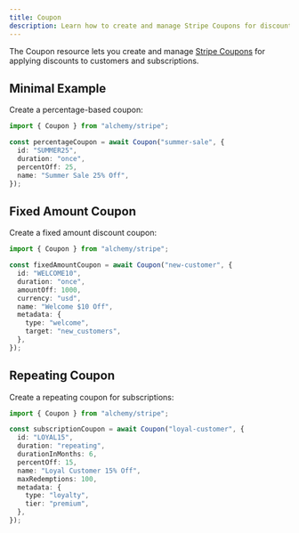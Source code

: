 ```yaml
---
title: Coupon
description: Learn how to create and manage Stripe Coupons for discounts using Alchemy.
---
```


The Coupon resource lets you create and manage [Stripe Coupons](https://stripe.com/docs/api/coupons) for applying discounts to customers and subscriptions.

## Minimal Example

Create a percentage-based coupon:

```ts
import { Coupon } from "alchemy/stripe";

const percentageCoupon = await Coupon("summer-sale", {
  id: "SUMMER25",
  duration: "once",
  percentOff: 25,
  name: "Summer Sale 25% Off",
});
```

## Fixed Amount Coupon

Create a fixed amount discount coupon:

```ts
import { Coupon } from "alchemy/stripe";

const fixedAmountCoupon = await Coupon("new-customer", {
  id: "WELCOME10",
  duration: "once",
  amountOff: 1000,
  currency: "usd",
  name: "Welcome $10 Off",
  metadata: {
    type: "welcome",
    target: "new_customers",
  },
});
```

## Repeating Coupon

Create a repeating coupon for subscriptions:

```ts
import { Coupon } from "alchemy/stripe";

const subscriptionCoupon = await Coupon("loyal-customer", {
  id: "LOYAL15",
  duration: "repeating",
  durationInMonths: 6,
  percentOff: 15,
  name: "Loyal Customer 15% Off",
  maxRedemptions: 100,
  metadata: {
    type: "loyalty",
    tier: "premium",
  },
});
```
